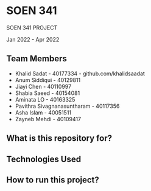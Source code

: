 # SOEN 341
SOEN 341 PROJECT

Jan 2022 - Apr 2022

## Team Members
- Khalid Sadat - 40177334 - github.com/khalidsaadat
- Anum Siddiqui - 40129811
- Jiayi Chen - 40110997
- Shabia Saeed - 40154081
- Aminata LO - 40163325
- Pavithra Sivagnanasuntharam - 40117356
- Asha Islam - 40051511
- Zayneb Mehdi - 40109417

## What is this repository for?

## Technologies Used

## How to run this project?
